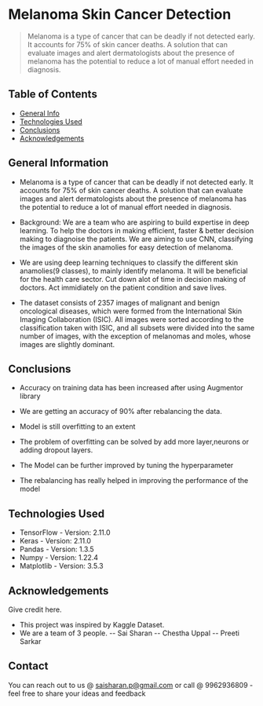 # Melanoma Skin Cancer Detection
> Melanoma is a type of cancer that can be deadly if not detected early. It accounts for 75% of skin cancer deaths. A solution that can evaluate images and alert dermatologists about the presence of melanoma has the potential to reduce a lot of manual effort needed in diagnosis.


## Table of Contents
* [General Info](#general-information) 
* [Technologies Used](#technologies-used)
* [Conclusions](#conclusions)
* [Acknowledgements](#acknowledgements)

<!-- You can include any other section that is pertinent to your problem -->

## General Information
- Melanoma is a type of cancer that can be deadly if not detected early. It accounts for 75% of skin cancer deaths. A solution that can evaluate images and alert dermatologists about the presence of melanoma has the potential to reduce a lot of manual effort needed in diagnosis.

- Background: We are a team who are aspiring to build expertise in deep learning. To help the doctors in making efficient, faster & better decision making to diagnoise the patients. We are aiming to use CNN, classifying the images of the skin anamolies for easy detection of melanoma.
- We are using deep learning techniques to classify the different skin anamolies(9 classes), to mainly identify melanoma. It will be beneficial for the health care sector. Cut down alot of time in decision making of doctors. Act immidiately on the patient condition and save lives.
- The dataset consists of 2357 images of malignant and benign oncological diseases, which were formed from the International Skin Imaging Collaboration (ISIC). All images were sorted according to the classification taken with ISIC, and all subsets were divided into the same number of images, with the exception of melanomas and moles, whose images are slightly dominant.

<!-- You don't have to answer all the questions - just the ones relevant to your project. -->

## Conclusions
- Accuracy on training data has been increased after using Augmentor library

- We are getting an accuracy of 90% after rebalancing the data.

- Model is still overfitting to an extent

- The problem of overfitting can be solved by add more layer,neurons or adding dropout layers.

- The Model can be further improved by tuning the hyperparameter

- The rebalancing has really helped in improving the performance of the model


<!-- You don't have to answer all the questions - just the ones relevant to your project. -->


## Technologies Used
- TensorFlow - Version: 2.11.0
- Keras - Version: 2.11.0
- Pandas - Version: 1.3.5
- Numpy - Version: 1.22.4
- Matplotlib - Version: 3.5.3


<!-- As the libraries versions keep on changing, it is recommended to mention the version of library used in this project -->

## Acknowledgements
Give credit here.
- This project was inspired by Kaggle Dataset. 
- We are a team of 3 people. 
    -- Sai Sharan
    -- Chestha Uppal
    -- Preeti Sarkar


## Contact
You can reach out to us @ saisharan.p@gmail.com or call @ 9962936809 - feel free to share your ideas and feedback

<!-- Optional -->
<!-- ## License -->
<!-- This project is open source and available under the [... License](). -->

<!-- You don't have to include all sections - just the one's relevant to your project -->
